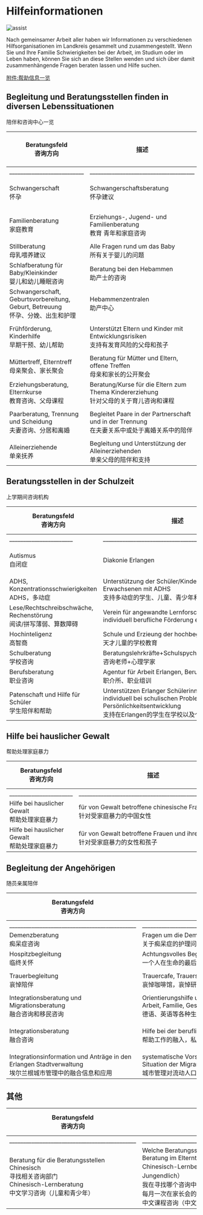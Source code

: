 # Hilfeinformationen

![assist](https://img-1304915546.file.myqcloud.com/images/20211017/assis.jpg)

Nach gemeinsamer Arbeit aller haben wir Informationen zu verschiedenen Hilfsorganisationen im Landkreis gesammelt und zusammengestellt. Wenn Sie und Ihre Familie Schwierigkeiten bei der Arbeit, im Studium oder im Leben haben, können Sie sich an diese Stellen wenden und sich über damit zusammenhängende Fragen beraten lassen und Hilfe suchen.

[附件:帮助信息一览](https://img-1304915546.cos.ap-hongkong.myqcloud.com/files/20211017/%E5%B8%AE%E5%8A%A9%E4%BF%A1%E6%81%AF%E4%B8%80%E8%A7%88.xlsx)

## Begleitung und Beratungsstellen finden in diversen Lebenssituationen

陪伴和咨询中心一览

| Beratungsfeld<br/>咨询方向 | 描述 | Namen der Beratungsstellen in Erlangen</br>埃尔朗根咨询机构名称 | Kostenfrei (J/N)<br/>是否免费 | Web-Seite<br/>网址 | Adresse<br/>地址 | Mailadresse<br/>电子邮箱地址 | Telefonnummer<br/>联系电话 | Kontaktperson<br/>联系人 |
| - | - | - | - | - | - | - | - | - |
| ___________________________ | ______________________________________ | ________________________ | ______________ | ____________________ | ______________________ | _____________________ | __________________ | ________ |
| Schwangerschaft<br/>怀孕 | Schwangerschaftsberatung<br/>怀孕建议 | Staatl. anerkannte Beratungsstelle für Schwangerschaftsfragen | ja<br/>免费 | [https://www.familienplanung.de/beratung/beratungsstelle-finden/](https://www.familienplanung.de/beratung/beratungsstelle-finden/) | Karl-Zucker-Straße 10, 91052  Erlangen | schwangerenberatung@stadt.erlangen.de | 09131 / 862295 | _ |
| Familienberatung<br/>家庭教育 | Erziehungs-, Jugend- und Familienberatung <br/>教育 青年和家庭咨询 | Integrierte Beratungsstelle der Stadt Erlangen | ja<br/>免费 | [https://integrierte-beratungsstelle.de/jugend-und-familienberatung/familien-und-paare/](https://integrierte-beratungsstelle.de/jugend-und-familienberatung/familien-und-paare/) | Karl-Zucker-Straße 10, 91052 Erlangen | familienberatung@stadt.erlangen.de | 09131 / 86–2295 | _ |
| Stillberatung<br/>母乳喂养建议 | Alle Fragen rund um das Baby <br/>所有关于婴儿的问题 | Der Kinderschutzbund | ja<br/>免费 | [https://www.kinderschutzbund-erlangen.de/stillberatung/](https://www.kinderschutzbund-erlangen.de/stillberatung/) | Strümpellstraße 10, 91052 Erlangen | DKSBErlangen@web.de | 09131 / 20 91 00 | _ |
| Schlafberatung für Baby/Kleinkinder<br/>婴儿和幼儿睡眠咨询 | Beratung bei den Hebammen<br/>助产士的咨询 | Das Zwergenland | Krankenkasse zahlt<br/>医保支付 | [https://erlangen.daszwergenland.com/hebammen/](https://erlangen.daszwergenland.com/hebammen/) | Löhestraße 14, 91054 Erlangen | info@erlangen.daszwergenland.com | 09131 / 9717842 | _ |
| Schwangerschaft, Geburtsvorbereitung, Geburt, Betreuung<br/>怀孕、分娩、出生和护理 | Hebammenzentralen<br/>助产中心 | Hebammenzentrale Erlangen | Krankenkasse zahlt<br/>医保支付 | [https://hebammenzentrale-erlangen.de/hebammenleistungen/](https://hebammenzentrale-erlangen.de/hebammenleistungen/) | Strümpellstraße 10, 91052 Erlangen | _ | 0179 / 416 4852 | _ |
| Frühförderung, Kinderhilfe<br/>早期干预、幼儿帮助 | Unterstützt Eltern und Kinder mit Entwicklungsrisiken<br/>支持有发育风险的父母和孩子 | Verein für Menschen Erlangen | Krankenkasse zahlt<br/>医保支付 | [https://www.verein-fuer-menschen.de/angebote/fruehfoerderung-kinderhilfe/](https://www.verein-fuer-menschen.de/angebote/fruehfoerderung-kinderhilfe/) | Hofmannstraße 67, 91052 Erlangen | _ | 09131 / 208954 | _ |
| Müttertreff, Elterntreff<br/>母亲聚会、家长聚会 | Beratung für Mütter und Eltern, offene Treffen<br/>母亲和家长的公开聚会 | Mütter- und Familientreff Erlangen e.V. | ja<br/>免费 | [https://www.muefaff-erlangen.de/](https://www.muefaff-erlangen.de/) | Drausnickstraße 82, 91052 Erlangen | info@muefaff-erlangen.de | 09131 / 26568 | _ |
| Erziehungsberatung, Elternkurse<br/>教育咨询、父母课程 | Beratung/Kurse für die Eltern zum Thema Kindererziehung<br/>针对父母的关于育儿咨询和课程 | Caritas Soziale Beratung Erlangen, Kinderschutzbund | ja<br/>免费 | [https://www.kinderschutzbund-erlangen.de/start/](https://www.kinderschutzbund-erlangen.de/start/) | Strümpellstraße 10, 91052 Erlangen | DKSBErlangen@web.de | 09131 / 209100 | _ |
| Paarberatung, Trennung und Scheidung<br/>夫妻咨询、分居和离婚 | Begleitet Paare in der Partnerschaft und in der Trennung<br/>在夫妻关系中或处于离婚关系中的陪伴 | Integrierte Beratungsstelle der Stadt Erlangen | ja<br/>免费 | [https://integrierte-beratungsstelle.de/jugend-und-familienberatung/familien-und-paare/](https://integrierte-beratungsstelle.de/jugend-und-familienberatung/familien-und-paare/) | Karl-Zucker-Straße 10, 91052 Erlangen | familienberatung@stadt.erlangen.de | 09131 / 86–2295 | _ |
| Alleinerziehende<br/>单亲抚养 | Begleitung und Unterstützung der Alleinerziehenden<br/>单亲父母的陪伴和支持 | Grünes S.O.f.A. e. V. | ja<br/>免费 | [https://www.alleinerziehendenzentrum.de/](https://www.alleinerziehendenzentrum.de/) | Luitpoldstraße 15, 91054 Erlangen | gruenessofa@yahoo.de | 09131 / 208914 | _ |

## Beratungsstellen in der Schulzeit

上学期间咨询机构

| Beratungsfeld<br/>咨询方向 | 描述 | Namen der Beratungsstellen in Erlangen<br/>埃尔朗根咨询机构名称 | Kostenfrei (J/N)<br/>是否免费 | Web-Seite<br/>网址 | Adresse<br/>地址 | Mailadresse<br/>电子邮箱地址 | Telefonnummer<br/>联系电话 | Kontaktperson<br/>联系人 |
| - | - | - | - | - | - | - | - | - |
| _______________________ | ______________________________________________________ | ________________________________ | _____________ | _________________________________________________________________ | ________________________ | ___________________________ | _________________________ | ________________ |
| Autismus<br/>自闭症 | Diakonie Erlangen | Autismus-Ambulanz | Ja<br/>免费 | [https://www.diakonie-erlangen.de/ich-brauche-hilfe/gesundheit/autismus-ambulanz-aussenstelle-erlangen/](https://www.diakonie-erlangen.de/ich-brauche-hilfe/gesundheit/autismus-ambulanz-aussenstelle-erlangen/) | Loewenichstraße 35, 91054 Erlangen | autismus-ambulanz-erlangen@stadtmission-nuernberg.de | 09131 / 978 033 - 1 | _ |
| ADHS, Konzentrationsschwierigkeiten<br/>ADHS，多动症 | Unterstützung der Schüler/Kinder/Jugendliche und Erwachsenen mit ADHS<br/>支持多动症的学生、儿童、青少年和成人 | ADHS Netzwerk Nürnberg-Fürth-Erlangen | Ja<br/>免费 | [http://www.adhs-netzwerk-nuernberg-fuerth-erlangen.de/](http://www.adhs-netzwerk-nuernberg-fuerth-erlangen.de/) | _ | philip.hoehn@elkb.de | 0157 / 85921494 | Philip Höhn |
| Lese/Rechtschreibschwäche, Rechenstörung<br/>阅读/拼写薄弱、算数障碍 | Verein für angewandte Lernforschung und individuell berufliche Förderung e.V. | A-L-F e.V. | Ja<br/>免费 | [http://www.alf-ev.de/](http://www.alf-ev.de/) | Fürther Str. 212, 90429 Nürnberg | alf.nuernberg@alf-ev.de | 0911 / 24 612 | _ |
| Hochinteligenz<br/>高智商 | Schule und Erzieung der hochbegabten Kinder<br/>天才儿童的学校教育 | Der Kinderschutzbund | Ja<br/>免费 | [https://www.kinderschutzbund-erlangen.de/stillberatung/](https://www.kinderschutzbund-erlangen.de/stillberatung/) | Strümpellstraße 10, 91052 Erlangen | DKSBErlangen@web.de | 09131 / 20 91 00 | _ |
| Schulberatung<br/>学校咨询 | Beratungslehrkräfte+Schulspychologen<br/>咨询老师+心理学家 | Schulamt Erlangen | Ja<br/>免费 | [https://schulamt-erlangen.de/beratung/beratung-psych/](https://schulamt-erlangen.de/beratung/beratung-psych/) | Glockenhofstraße 51, 90478 Nürnberg | _ | 0911 / 58676 10 | _ |
| Berufsberatung<br/>职业咨询 | Agentur für Arbeit Erlangen, Berufsberatung<br/>职介所、职业组训 | Agentur für Arbeit | Ja<br/>免费 | _ | Mozartstraße 57, 91052 Erlangen | _ | _ | _ |
| Patenschaft und Hilfe für Schüler<br/>学生陪伴和帮助 | Unterstützen Erlanger Schülerinnen und Schüler individuell bei schulischen Problemen und ihren Persönlichkeitsentwicklung<br/>支持在Erlangen的学生在学校以及个人成长上的问题 | Bildungspatenprogramm "die Begleiter" | Ja<br/>免费 | [https://www.erlangen.de/desktopdefault.aspx/tabid-1222/3136_read-21556/](https://www.erlangen.de/desktopdefault.aspx/tabid-1222/3136_read-21556/) | _ | _ | 09131 / 86- 1421 | _ |

## Hilfe bei hauslicher Gewalt

帮助处理家庭暴力

| Beratungsfeld<br/>咨询方向 | 描述 | Namen der Beratungsstellen in Erlangen<br/>埃尔朗根咨询机构名称 | Kostenfrei (J/N)<br/>是否免费 | Web-Seite<br/>网址 | Adresse<br/>地址 | Mailadresse<br/>电子邮箱地址 | Telefonnummer<br/>联系电话 | Kontaktperson<br/>联系人 |
| - | - | - | - | - | - | - | - | - |
| _______________________ | ______________________________________________________ | ________________________________ | _____________ | _________________________________________________________________ | ________________________ | ___________________________ | _________________________ | ________________ |
| Hilfe bei hauslicher Gewalt<br/>帮助处理家庭暴力 | für von Gewalt betroffene chinesische Frauen<br/>针对受家庭暴力的中国女性 | SRP (Social Responsibility Practitioners) | ja<br/>免费 | [https://mp.weixin.qq.com/s/bfVKfnQrLyfzfs5R2YQCHg](https://mp.weixin.qq.com/s/bfVKfnQrLyfzfs5R2YQCHg) | _ | SRP WechatID：SRP-WomenAid | _ | Qiong Gu |
| Hilfe bei hauslicher Gewalt<br/>帮助处理家庭暴力 | für von Gewalt betroffene Frauen und ihre Kinder<br/>针对受家庭暴力的女性和孩子 | Frauenhaus Erlangen | ja<br/>免费 | [https://www.frauenhaus-erlangen.de/beratung/](https://www.frauenhaus-erlangen.de/beratung/) | _ | _ | 09131 / 25878 | _ |

## Begleitung der Angehörigen

随员亲属陪伴

| Beratungsfeld<br/>咨询方向 | 描述 | Namen der Beratungsstellen in Erlangen<br/>埃尔朗根咨询机构名称 | Kostenfrei (J/N)<br/>是否免费 | Web-Seite<br/>网址 | Adresse<br/>地址 | Mailadresse<br/>电子邮箱地址 | Telefonnummer<br/>联系电话 | Kontaktperson<br/>联系人 |
| - | - | - | - | - | - | - | - | - |
| ______________________________________________ | ______________________________________________________________________________________________ | ________________________________ | _____________ | _________________________________________________________________ | ________________________ | ___________________________ | _________________________ | ________________ |
| Demenzberatung<br/>痴呆症咨询 | Fragen um die Demenz und Betreuung<br/>关于痴呆症的护理问题 | Verein Dreycedern e.V. Erlangen | ja<br/>免费 | [https://dreycedern.de/demenz/](https://dreycedern.de/demenz/) | Altstädter Kirchenplatz 6, 91054 Erlangen | info@dreycedern.de | 09131 / 90768-00 | _ |
| Hospitzbegleitung<br/>临终关怀 | Achtungsvolles Begleiten einer Person in der letzten Phase des Lebens<br/>一个人在生命的最后阶段有礼貌的陪伴 | Hospiz Verein Erlangen e.V. | ja<br/>免费 | [https://www.hospizverein-erlangen.de/hospiz-verein.html](https://www.hospizverein-erlangen.de/hospiz-verein.html) | Rathenaustraße 17, 91052 Erlangen | koordination@hospizverein-erlangen.de | 09131 / 940 56 - 0 | _ |
| Trauerbegleitung<br/>哀悼陪伴 | Trauercafe, Trauerseminar, Trauer Treff<br/>哀悼咖啡馆，哀悼研讨会，悲伤聚会 | Hospiz Verein Erlangen e.V. | ja<br/>免费 | [https://www.hospizverein-erlangen.de/angebote-fuer-trauernde.html](https://www.hospizverein-erlangen.de/angebote-fuer-trauernde.html) | Rathenaustraße 17, 91052 Erlangen | koordination@hospizverein-erlangen.de | 09131 / 940 56 - 0 | _ |
| Integrationsberatung und Migrationsberatung<br/>融合咨询和移民咨询 | Orientierungshilfe und Informationen zu verschiedenen Lebensbereichen, wie Bildung, Arbeit, Familie, Gesundheit, Freizeit, etc. in Deutsch, Englisch<br/>德语、英语等各种生活领域的定向帮助和信息，例如教育、工作、家庭、健康、休闲等 | AWO | ja<br/>免费 | [https://www.awo-erlangen.de/fluechtlings-integrationsberatung.html](https://www.awo-erlangen.de/fluechtlings-integrationsberatung.html) | _ | _ | _ | _ |
| Integrationsberatung<br/>融合咨询 | Hilfe bei der beruflichen Integration,Persönliche Probleme<br/>帮助工作的融入，私人问题 | Caritas | ja<br/>免费 | [https://www.caritas-erlangen.de/index.php/de/beratung-und-hilfe/fluechtlings-und-integrationsberatung](https://www.caritas-erlangen.de/index.php/de/beratung-und-hilfe/fluechtlings-und-integrationsberatung) | _ | _ | _ | _ |
| Integrationsinformation und Anträge in den Erlangen Stadtverwaltung<br/>埃尔兰根城市管理中的融合信息和应用 | systematische Vorschläge und Unzufriedenheit in der städtischen Verwaltung für die Situation der Migranten<br/>城市管理对流动人口状况的系统建议和不满 | AIB (Ausländer-und Integrationsbeirat) | ja<br/>免费 | [https://www.erlangen.de/desktopdefault.aspx/tabid-1988/](https://www.erlangen.de/desktopdefault.aspx/tabid-1988/) | _ | _ | 09131/ 86- 1338 | Qiong Gu |

## 其他

| Beratungsfeld<br/>咨询方向 | 描述 | Namen der Beratungsstellen in Erlangen<br/>埃尔朗根咨询机构名称 | Kostenfrei (J/N)<br/>是否免费 | Web-Seite<br/>网址 | Adresse<br/>地址 | Mailadresse<br/>电子邮箱地址 | Telefonnummer<br/>联系电话 | Kontaktperson<br/>联系人 |
| - | - | - | - | - | - | - | - | - |
| ______________________________________________ | ______________________________________________________ | ________________________________ | _____________ | _____________________________________ | ______________________ | _________________ | __________________ | ________________ |
| Beratung für die Beratungsstellen Chinesisch<br/>寻找相关咨询部门<br/>Chinesisch-Lernberatung<br/>中文学习咨询（儿童和青少年） | Welche Beratungsstelle suche ich? <br/>Beratung im Elterntreff, einmal monatlich.<br/>Chinesisch-Lernberatung（Kinder und Jungendlich）<br/>我在寻找哪个咨询中心？<br/>每月一次在家长会的建议<br/>中文课程咨询（中文和青少年） | Deutsch-Chinesischer Förderverein Erlangen | ja<br/>免费 | [https://www.dcfv-erlangen.de/](https://www.dcfv-erlangen.de/) | Drausnickstraße 82, 91052 Erlangen | _ | _ | _ |
